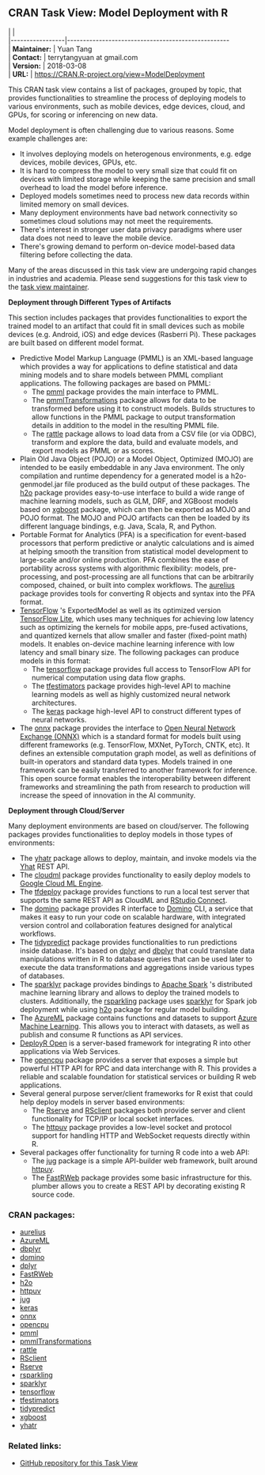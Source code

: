 CRAN Task View: Model Deployment with R
---------------------------------------

|                 |                                                     
|-----------------|---------------------------------------------------  
| **Maintainer:** | Yuan Tang                                           
| **Contact:**    | terrytangyuan at gmail.com                          
| **Version:**    | 2018-03-08                                          
| **URL:**        | <https://CRAN.R-project.org/view=ModelDeployment>   

This CRAN task view contains a list of packages, grouped by topic, that provides functionalities to streamline the process of deploying models to various environments, such as mobile devices, edge devices, cloud, and GPUs, for scoring or inferencing on new data.

Model deployment is often challenging due to various reasons. Some example challenges are:

-   It involves deploying models on heterogenous environments, e.g. edge devices, mobile devices, GPUs, etc.
-   It is hard to compress the model to very small size that could fit on devices with limited storage while keeping the same precision and small overhead to load the model before inference.
-   Deployed models sometimes need to process new data records within limited memory on small devices.
-   Many deployment environments have bad network connectivity so sometimes cloud solutions may not meet the requirements.
-   There's interest in stronger user data privacy paradigms where user data does not need to leave the mobile device.
-   There's growing demand to perform on-device model-based data filtering before collecting the data.

Many of the areas discussed in this task view are undergoing rapid changes in industries and academia. Please send suggestions for this task view to the [task view maintainer](mailto:terrytangyuan@gmail.com).

**Deployment through Different Types of Artifacts**

This section includes packages that provides functionalities to export the trained model to an artifact that could fit in small devices such as mobile devices (e.g. Android, iOS) and edge devices (Rasberri Pi). These packages are built based on different model format.

-   Predictive Model Markup Language (PMML) is an XML-based language which provides a way for applications to define statistical and data mining models and to share models between PMML compliant applications. The following packages are based on PMML:
    -   The [pmml](https://cran.r-project.org/package=pmml) package provides the main interface to PMML.
    -   The [pmmlTransformations](https://cran.r-project.org/package=pmmlTransformations) package allows for data to be transformed before using it to construct models. Builds structures to allow functions in the PMML package to output transformation details in addition to the model in the resulting PMML file.
    -   The [rattle](https://cran.r-project.org/package=rattle) package allows to load data from a CSV file (or via ODBC), transform and explore the data, build and evaluate models, and export models as PMML or as scores.
-   Plain Old Java Object (POJO) or a Model Object, Optimized (MOJO) are intended to be easily embeddable in any Java environment. The only compilation and runtime dependency for a generated model is a h2o-genmodel.jar file produced as the build output of these packages. The [h2o](https://cran.r-project.org/package=h2o/index.html) package provides easy-to-use interface to build a wide range of machine learning models, such as GLM, DRF, and XGBoost models based on [xgboost](../packages/xgboost) package, which can then be exported as MOJO and POJO format. The MOJO and POJO artifacts can then be loaded by its different language bindings, e.g. Java, Scala, R, and Python.
-   Portable Format for Analytics (PFA) is a specification for event-based processors that perform predictive or analytic calculations and is aimed at helping smooth the transition from statistical model development to large-scale and/or online production. PFA combines the ease of portability across systems with algorithmic flexibility: models, pre-processing, and post-processing are all functions that can be arbitrarily composed, chained, or built into complex workflows. The [aurelius](https://cran.r-project.org/package=aurelius) package provides tools for converting R objects and syntax into the PFA format.
-   [TensorFlow](https://www.tensorflow.org/) 's ExportedModel as well as its optimized version [TensorFlow Lite](https://www.tensorflow.org/mobile/tflite/), which uses many techniques for achieving low latency such as optimizing the kernels for mobile apps, pre-fused activations, and quantized kernels that allow smaller and faster (fixed-point math) models. It enables on-device machine learning inference with low latency and small binary size. The following packages can produce models in this format:
    -   The [tensorflow](https://cran.r-project.org/package=tensorflow) package provides full access to TensorFlow API for numerical computation using data flow graphs.
    -   The [tfestimators](https://cran.r-project.org/package=tfestimators) package provides high-level API to machine learning models as well as highly customized neural network architectures.
    -   The [keras](https://cran.r-project.org/package=keras) package high-level API to construct different types of neural networks.
-   The [onnx](https://cran.r-project.org/package=onnx) package provides the interface to [Open Neural Network Exchange (ONNX)](https://onnx.ai/) which is a standard format for models built using different frameworks (e.g. TensorFlow, MXNet, PyTorch, CNTK, etc). It defines an extensible computation graph model, as well as definitions of built-in operators and standard data types. Models trained in one framework can be easily transferred to another framework for inference. This open source format enables the interoperability between different frameworks and streamlining the path from research to production will increase the speed of innovation in the AI community.

**Deployment through Cloud/Server**

Many deployment environments are based on cloud/server. The following packages provides functionalities to deploy models in those types of environments:

-   The [yhatr](https://cran.r-project.org/package=yhatr) package allows to deploy, maintain, and invoke models via the [Yhat](https://www.yhat.com) REST API.
-   The [cloudml](https://github.com/rstudio/cloudml) package provides functionality to easily deploy models to [Google Cloud ML Engine](https://cloud.google.com/ml-engine/).
-   The [tfdeploy](https://github.com/rstudio/tfdeploy) package provides functions to run a local test server that supports the same REST API as CloudML and [RStudio Connect](https://www.rstudio.com/products/connect/).
-   The [domino](https://cran.r-project.org/package=domino) package provides R interface to [Domino](https://www.dominodatalab.com/) CLI, a service that makes it easy to run your code on scalable hardware, with integrated version control and collaboration features designed for analytical workflows.
-   The [tidypredict](https://cran.r-project.org/package=tidypredict/index.html) package provides functionalities to run predictions inside database. It's based on [dplyr](../packages/dplyr/index.html) and [dbplyr](../packages/dbplyr) that could translate data manipulations written in R to database queries that can be used later to execute the data transformations and aggregations inside various types of databases.
-   The [sparklyr](https://cran.r-project.org/package=sparklyr/index.html) package provides bindings to [Apache Spark](https://spark.apache.org/) 's distributed machine learning library and allows to deploy the trained models to clusters. Additionally, the [rsparkling](../packages/rsparkling/index.html) package uses [sparklyr](../packages/sparklyr/index.html) for Spark job deployment while using [h2o](../packages/h2o) package for regular model building.
-   The [AzureML](https://cran.r-project.org/package=AzureML) package contains functions and datasets to support [Azure Machine Learning](https://azure.microsoft.com/en-us/overview/machine-learning/). This allows you to interact with datasets, as well as publish and consume R functions as API services.
-   [DeployR Open](http://projects.revolutionanalytics.com/deployr/) is a server-based framework for integrating R into other applications via Web Services.
-   The [opencpu](https://cran.r-project.org/package=opencpu) package provides a server that exposes a simple but powerful HTTP API for RPC and data interchange with R. This provides a reliable and scalable foundation for statistical services or building R web applications.
-   Several general purpose server/client frameworks for R exist that could help deploy models in server based environments:
    -   The [Rserve](https://cran.r-project.org/package=Rserve/index.html) and [RSclient](../packages/RSclient) packages both provide server and client functionality for TCP/IP or local socket interfaces.
    -   The [httpuv](https://cran.r-project.org/package=httpuv) package provides a low-level socket and protocol support for handling HTTP and WebSocket requests directly within R.
-   Several packages offer functionality for turning R code into a web API:
    -   The [jug](https://cran.r-project.org/package=jug/index.html) package is a simple API-builder web framework, built around [httpuv](../packages/httpuv).
    -   The [FastRWeb](https://cran.r-project.org/package=FastRWeb) package provides some basic infrastructure for this. plumber allows you to create a REST API by decorating existing R source code.

### CRAN packages:

-   [aurelius](https://cran.r-project.org/package=aurelius)
-   [AzureML](https://cran.r-project.org/package=AzureML)
-   [dbplyr](https://cran.r-project.org/package=dbplyr)
-   [domino](https://cran.r-project.org/package=domino)
-   [dplyr](https://cran.r-project.org/package=dplyr)
-   [FastRWeb](https://cran.r-project.org/package=FastRWeb)
-   [h2o](https://cran.r-project.org/package=h2o)
-   [httpuv](https://cran.r-project.org/package=httpuv)
-   [jug](https://cran.r-project.org/package=jug)
-   [keras](https://cran.r-project.org/package=keras)
-   [onnx](https://cran.r-project.org/package=onnx)
-   [opencpu](https://cran.r-project.org/package=opencpu)
-   [pmml](https://cran.r-project.org/package=pmml)
-   [pmmlTransformations](https://cran.r-project.org/package=pmmlTransformations)
-   [rattle](https://cran.r-project.org/package=rattle)
-   [RSclient](https://cran.r-project.org/package=RSclient)
-   [Rserve](https://cran.r-project.org/package=Rserve)
-   [rsparkling](https://cran.r-project.org/package=rsparkling)
-   [sparklyr](https://cran.r-project.org/package=sparklyr)
-   [tensorflow](https://cran.r-project.org/package=tensorflow)
-   [tfestimators](https://cran.r-project.org/package=tfestimators)
-   [tidypredict](https://cran.r-project.org/package=tidypredict)
-   [xgboost](https://cran.r-project.org/package=xgboost)
-   [yhatr](https://cran.r-project.org/package=yhatr)

### Related links:

-   [GitHub repository for this Task View](https://github.com/terrytangyuan/ctv-model-deployment)
